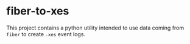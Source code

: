 # fiber-to-xes

This project contains a python utility intended to use data coming from `fiber` to create `.xes` event logs.